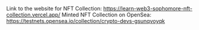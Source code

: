 Link to the website for NFT Collection: https://learn-web3-sophomore-nft-collection.vercel.app/
Minted NFT Collection on OpenSea: https://testnets.opensea.io/collection/crypto-devs-gsunqvoyqk
